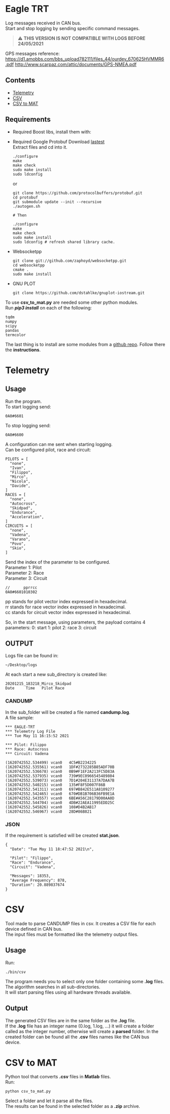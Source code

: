 # Eagle TRT
Log messages received in CAN bus.  
Start and stop logging by sending specific command messages.  

> :warning: **THIS VERSION IS NOT COMPATIBLE WITH LOGS BEFORE 24/05/2021**

GPS messages reference:  
https://d1.amobbs.com/bbs_upload782111/files_44/ourdev_670625HVMMR6.pdf
http://www.scarpaz.com/attic/documents/GPS-NMEA.pdf    

## Contents
- [Telemetry](#telemetry)
- [CSV](#csv)
- [CSV to MAT](#csv-to-mat)

## Requirements
- Required Boost libs, install them with:  

- Required Google Protobuf
  Download [lastest](https://github.com/protocolbuffers/protobuf/releases)  
  Extract files and cd into it.  
  ~~~
  ./configure
  make
  make check
  sudo make install
  sudo ldconfig
  ~~~

  or
  ~~~
  git clone https://github.com/protocolbuffers/protobuf.git
  cd protobuf
  git submodule update --init --recursive
  ./autogen.sh

  # Then

  ./configure
  make
  make check
  sudo make install
  sudo ldconfig # refresh shared library cache.
  ~~~

- Websocketpp  
  ~~~
  git clone git://github.com/zaphoyd/websocketpp.git  
  cd websocketpp  
  cmake .  
  sudo make install  
  ~~~

- GNU PLOT
  ~~~
  git clone https://github.com/dstahlke/gnuplot-iostream.git
  ~~~

To use **csv_to_mat.py** are needed some other python modules.  
Run ***pip3 install*** on each of the following:
~~~
tqdm
numpy
scipy
pandas
termcolor
~~~

The last thing is to install are some modules from a [github repo](https://github.com/Pippo98/ownModules.git). Follow there the **instructions**.  

# Telemetry
## Usage
Run the program.  
To start logging send:  
~~~
0A0#6601
~~~
To stop logging send:
~~~
0A0#6600
~~~

A configuration can me sent when starting logging.  
Can be configured pilot, race and circuit:
~~~
PILOTS = [
  "none",
  "Ivan",
  "Filippo",
  "Mirco",
  "Nicola",
  "Davide",
]
RACES = [
  "none",
  "Autocross",
  "Skidpad",
  "Endurance",
  "Acceleration",
]
CIRCUITS = [
  "none",
  "Vadena",
  "Varano",
  "Povo",
  "Skio",
]
~~~

Send the index of the parameter to be configured.  
Parameter 1: Pilot  
Parameter 2: Race  
Parameter 3: Circuit  
~~~
//      pprrcc
0A0#6601010302
~~~

pp stands for pilot   vector index expressed in hexadecimal.  
rr stands for race    vector index expressed in hexadecimal.  
cc stands for circuit vector index expressed in hexadecimal.  

So, in the start message, using parameters, the payload contains 4 parameters:
0: start
1: pilot
2: race
3: circuit


## OUTPUT

Logs file can be found in:  
~~~
~/Desktop/logs
~~~
At each start a new sub_directory is created like:  
~~~
20201215_183218_Mirco_Skidpad
Date     Time   Pilot Race
~~~

### CANDUMP
In the sub_folder will be created a file named **candump.log**.  
A file sample:  
~~~
*** EAGLE-TRT
*** Telemetry Log File
*** Tue May 11 16:15:52 2021

*** Pilot: Filippo
*** Race: Autocross
*** Circuit: Vadena

(1620742552.534499)	vcan0	4C5#B2234225
(1620742552.535561)	vcan0	1DF#2732285B85ADF70B
(1620742552.536678)	vcan0	0B9#F1EF2A213FC5D83A
(1620742552.537935)	vcan0	739#9EC0966545489804
(1620742552.539073)	vcan0	7D1#204E31137A7DAA7B
(1620742552.540215)	vcan0	135#F8F5D007F86B
(1620742552.541311)	vcan0	697#B842E511A8109277
(1620742552.542465)	vcan0	670#DB1B706B36FB9E1A
(1620742552.543557)	vcan0	6BE#A56C28179D00AA0D
(1620742552.544704)	vcan0	4DB#22AEA11995EDD25C
(1620742552.545826)	vcan0	108#D4B2AB17
(1620742552.546967)	vcan0	28D#86B821
~~~

### JSON
If the requirement is satisfied will be created **stat.json**.  
~~~
{
  "Date": "Tue May 11 18:47:52 2021\n",

  "Pilot": "Filippo",
  "Race": "Endurance",
  "Circuit": "Vadena",

  "Messages": 18353,
  "Average Frequency": 878,
  "Duration": 20.889837674
}
~~~


# CSV
Tool made to parse CANDUMP files in csv. It creates a CSV file for each device defined in CAN bus.  
The input files must be formatted like the telemetry output files.  

## Usage
Run:
~~~
./bin/csv
~~~
The program needs you to select only one folder containing some **.log** files.  
The algorithm searches in all sub-directories.  
It will start parsing files using all hardware threads available.  

## Output
The generated CSV files are in the same folder as the **.log** file.  
If the **.log** file has an integer name (0.log, 1.log, ...) it will create a folder called as the integer number, otherwise will create a **parsed** folder.
In the created folder can be found all the **.csv** files names like the CAN bus device.  

# CSV to MAT
Python tool that converts **.csv** files in **Matlab** files.  
Run:  
~~~
python csv_to_mat.py
~~~

Select a folder and let it parse all the files.  
The results can be found in the selected folder as a **.zip** archive.
